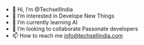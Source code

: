 - 👋 Hi, I’m @TechsellIndia
- 👀 I’m interested in Develope New Things 
- 🌱 I’m currently learning AI
- 💞️ I’m looking to collaborate Passonate developers
- 📫 How to reach me info@techsellindia.com

<!---
TechsellIndia/TechsellIndia is a ✨ special ✨ repository because its `README.md` (this file) appears on your GitHub profile.
You can click the Preview link to take a look at your changes.
--->
